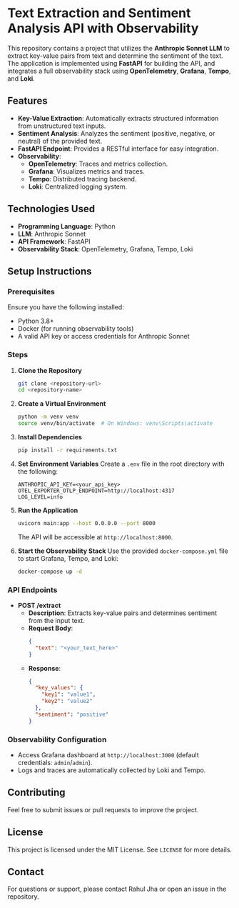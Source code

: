 # Text Extraction and Sentiment Analysis API with Observability

This repository contains a project that utilizes the **Anthropic Sonnet LLM** to extract key-value pairs from text and determine the sentiment of the text. The application is implemented using **FastAPI** for building the API, and integrates a full observability stack using **OpenTelemetry**, **Grafana**, **Tempo**, and **Loki**.

## Features
- **Key-Value Extraction**: Automatically extracts structured information from unstructured text inputs.
- **Sentiment Analysis**: Analyzes the sentiment (positive, negative, or neutral) of the provided text.
- **FastAPI Endpoint**: Provides a RESTful interface for easy integration.
- **Observability**:
  - **OpenTelemetry**: Traces and metrics collection.
  - **Grafana**: Visualizes metrics and traces.
  - **Tempo**: Distributed tracing backend.
  - **Loki**: Centralized logging system.

## Technologies Used
- **Programming Language**: Python
- **LLM**: Anthropic Sonnet
- **API Framework**: FastAPI
- **Observability Stack**: OpenTelemetry, Grafana, Tempo, Loki

## Setup Instructions

### Prerequisites
Ensure you have the following installed:
- Python 3.8+
- Docker (for running observability tools)
- A valid API key or access credentials for Anthropic Sonnet

### Steps
1. **Clone the Repository**
   ```bash
   git clone <repository-url>
   cd <repository-name>
   ```

2. **Create a Virtual Environment**
   ```bash
   python -m venv venv
   source venv/bin/activate  # On Windows: venv\Scripts\activate
   ```

3. **Install Dependencies**
   ```bash
   pip install -r requirements.txt
   ```

4. **Set Environment Variables**
   Create a `.env` file in the root directory with the following:
   ```env
   ANTHROPIC_API_KEY=<your_api_key>
   OTEL_EXPORTER_OTLP_ENDPOINT=http://localhost:4317
   LOG_LEVEL=info
   ```

5. **Run the Application**
   ```bash
   uvicorn main:app --host 0.0.0.0 --port 8000
   ```
   The API will be accessible at `http://localhost:8000`.

6. **Start the Observability Stack**
   Use the provided `docker-compose.yml` file to start Grafana, Tempo, and Loki:
   ```bash
   docker-compose up -d
   ```

### API Endpoints
- **POST /extract**
  - **Description**: Extracts key-value pairs and determines sentiment from the input text.
  - **Request Body**:
    ```json
    {
      "text": "<your_text_here>"
    }
    ```
  - **Response**:
    ```json
    {
      "key_values": {
        "key1": "value1",
        "key2": "value2"
      },
      "sentiment": "positive"
    }
    ```

### Observability Configuration
- Access Grafana dashboard at `http://localhost:3000` (default credentials: `admin`/`admin`).
- Logs and traces are automatically collected by Loki and Tempo.

## Contributing
Feel free to submit issues or pull requests to improve the project.

## License
This project is licensed under the MIT License. See `LICENSE` for more details.

## Contact
For questions or support, please contact Rahul Jha or open an issue in the repository.

